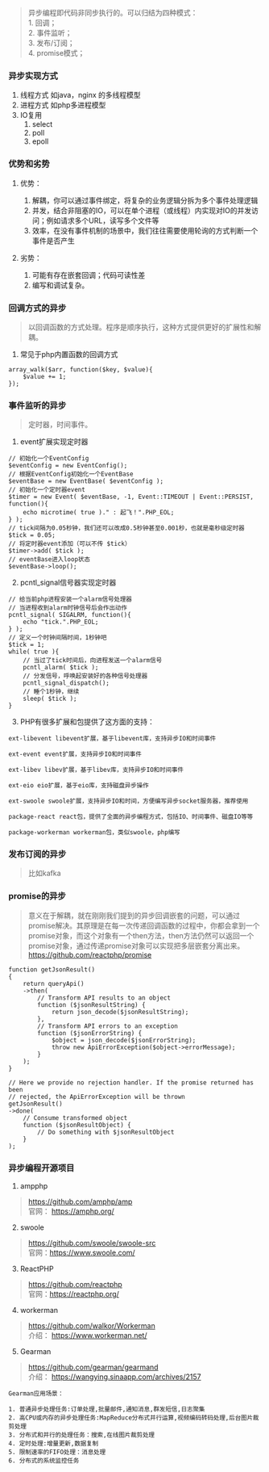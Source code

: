 > 异步编程即代码非同步执行的。可以归结为四种模式：  
     1. 回调；  
     2. 事件监听；  
     3. 发布/订阅；  
     4. promise模式；
    
### 异步实现方式
1. 线程方式
    如java，nginx 的多线程模型
2. 进程方式
    如php多进程模型
3. IO复用
    1. select
    2. poll
    3. epoll

### 优势和劣势
1. 优势：
    1. 解耦，你可以通过事件绑定，将复杂的业务逻辑分拆为多个事件处理逻辑
    2. 并发，结合非阻塞的IO，可以在单个进程（或线程）内实现对IO的并发访问；例如请求多个URL，读写多个文件等
    3. 效率，在没有事件机制的场景中，我们往往需要使用轮询的方式判断一个事件是否产生
    
2. 劣势：
    1. 可能有存在嵌套回调；代码可读性差
    2. 编写和调试复杂。


### 回调方式的异步
> 以回调函数的方式处理。程序是顺序执行，这种方式提供更好的扩展性和解耦。
1. 常见于php内置函数的回调方式

```
array_walk($arr, function($key, $value){
    $value += 1;
});
```

### 事件监听的异步
> 定时器，时间事件。
1. event扩展实现定时器

```
// 初始化一个EventConfig
$eventConfig = new EventConfig();
// 根据EventConfig初始化一个EventBase
$eventBase = new EventBase( $eventConfig );
// 初始化一个定时器event
$timer = new Event( $eventBase, -1, Event::TIMEOUT | Event::PERSIST, function(){
    echo microtime( true )." : 起飞！".PHP_EOL;
} );
// tick间隔为0.05秒钟，我们还可以改成0.5秒钟甚至0.001秒，也就是毫秒级定时器
$tick = 0.05;
// 将定时器event添加（可以不传 $tick）
$timer->add( $tick );
// eventBase进入loop状态
$eventBase->loop();
```
2. pcntl_signal信号器实现定时器

```
// 给当前php进程安装一个alarm信号处理器
// 当进程收到alarm时钟信号后会作出动作
pcntl_signal( SIGALRM, function(){
    echo "tick.".PHP_EOL;
} );
// 定义一个时钟间隔时间，1秒钟吧
$tick = 1;
while( true ){
    // 当过了tick时间后，向进程发送一个alarm信号
    pcntl_alarm( $tick );
    // 分发信号，呼唤起安装好的各种信号处理器
    pcntl_signal_dispatch();
    // 睡个1秒钟，继续
    sleep( $tick );
}
```

3. PHP有很多扩展和包提供了这方面的支持：

```
ext-libevent libevent扩展，基于libevent库，支持异步IO和时间事件

ext-event event扩展，支持异步IO和时间事件

ext-libev libev扩展，基于libev库，支持异步IO和时间事件

ext-eio eio扩展，基于eio库，支持磁盘异步操作

ext-swoole swoole扩展，支持异步IO和时间，方便编写异步socket服务器，推荐使用

package-react react包，提供了全面的异步编程方式，包括IO、时间事件、磁盘IO等等

package-workerman workerman包，类似swoole，php编写
```


### 发布订阅的异步
> 比如kafka


### promise的异步
> 意义在于解耦，就在刚刚我们提到的异步回调嵌套的问题，可以通过promise解决。其原理是在每一次传递回调函数的过程中，你都会拿到一个promise对象，而这个对象有一个then方法，then方法仍然可以返回一个promise对象，通过传递promise对象可以实现把多层嵌套分离出来。   
> https://github.com/reactphp/promise


```
function getJsonResult()
{
    return queryApi()
    ->then(
        // Transform API results to an object
        function ($jsonResultString) {
            return json_decode($jsonResultString);
        },
        // Transform API errors to an exception
        function ($jsonErrorString) {
            $object = json_decode($jsonErrorString);
            throw new ApiErrorException($object->errorMessage);
        }
    );
}
 
// Here we provide no rejection handler. If the promise returned has been
// rejected, the ApiErrorException will be thrown
getJsonResult()
->done(
    // Consume transformed object
    function ($jsonResultObject) {
        // Do something with $jsonResultObject
    }
);
```


### 异步编程开源项目
1. ampphp
> https://github.com/amphp/amp  
> 官网： https://amphp.org/


2. swoole
> https://github.com/swoole/swoole-src  
> 官网：https://www.swoole.com/

3. ReactPHP
> https://github.com/reactphp  
> 官网：https://reactphp.org/

4. workerman
> https://github.com/walkor/Workerman  
> 介绍： https://www.workerman.net/

5. Gearman
> https://github.com/gearman/gearmand  
> 介绍： https://wangying.sinaapp.com/archives/2157
```
Gearman应用场景：

1. 普通异步处理任务:订单处理,批量邮件,通知消息,群发短信,日志聚集
2. 高CPU或内存的异步处理任务:MapReduce分布式并行运算,视频编码转码处理,后台图片裁剪处理
3. 分布式和并行的处理任务：搜索,在线图片裁剪处理
4. 定时处理:增量更新,数据复制
5. 限制速率的FIFO处理：消息处理
6. 分布式的系统监控任务
```
